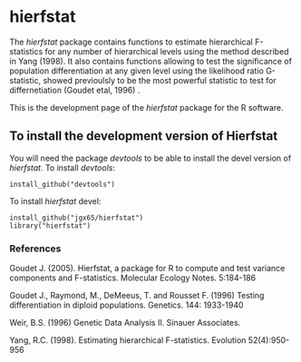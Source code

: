 # hierfstat

The *hierfstat* package contains functions to estimate hierarchical F-statistics for any number of hierarchical levels using the method described in Yang (1998). It also contains functions allowing to test the significance of population differentiation at any given level using the likelihood ratio G-statistic, showed previoulsly to be the most powerful statistic to test for differnetiation (Goudet etal, 1996) . 

This is the development page of the *hierfstat* package for the R software.


## To install the development version of Hierfstat

You will need the package *devtools*  to be able to install the devel version of *hierfstat*. To install *devtools*:

```
install_github("devtools")
```

To install *hierfstat* devel:

```
install_github("jgx65/hierfstat")
library("hierfstat")
```


### References

Goudet J. (2005). Hierfstat, a package for R to compute and test variance components and F-statistics. Molecular Ecology Notes. 5:184-186

Goudet J., Raymond, M., DeMeeus, T. and Rousset F. (1996) Testing differentiation in diploid populations. Genetics. 144: 1933-1940

Weir, B.S. (1996) Genetic Data Analysis II. Sinauer Associates.

Yang, R.C. (1998). Estimating hierarchical F-statistics. Evolution 52(4):950-956

